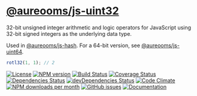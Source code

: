 [@aureooms/js-uint32](https://aureooms.github.io/js-uint32)
==

32-bit unsigned integer arithmetic and logic operators for JavaScript using
32-bit signed integers as the underlying data type.

Used in [@aureooms/js-hash](https://github.com/aureooms/js-hash).
For a 64-bit version, see [@aureooms/js-uint64](https://github.com/aureooms/js-uint64).

```js
rotl32(1, 1); // 2
```

[![License](https://img.shields.io/github/license/aureooms/js-uint32.svg?style=flat)](https://raw.githubusercontent.com/aureooms/js-uint32/master/LICENSE)
[![NPM version](https://img.shields.io/npm/v/@aureooms/js-uint32.svg?style=flat)](https://www.npmjs.org/package/@aureooms/js-uint32)
[![Build Status](https://img.shields.io/travis/aureooms/js-uint32.svg?style=flat)](https://travis-ci.org/aureooms/js-uint32)
[![Coverage Status](https://img.shields.io/coveralls/aureooms/js-uint32.svg?style=flat)](https://coveralls.io/r/aureooms/js-uint32)
[![Dependencies Status](https://img.shields.io/david/aureooms/js-uint32.svg?style=flat)](https://david-dm.org/aureooms/js-uint32#info=dependencies)
[![devDependencies Status](https://img.shields.io/david/dev/aureooms/js-uint32.svg?style=flat)](https://david-dm.org/aureooms/js-uint32#info=devDependencies)
[![Code Climate](https://img.shields.io/codeclimate/github/aureooms/js-uint32.svg?style=flat)](https://codeclimate.com/github/aureooms/js-uint32)
[![NPM downloads per month](https://img.shields.io/npm/dm/@aureooms/js-uint32.svg?style=flat)](https://www.npmjs.org/package/@aureooms/js-uint32)
[![GitHub issues](https://img.shields.io/github/issues/aureooms/js-uint32.svg?style=flat)](https://github.com/aureooms/js-uint32/issues)
[![Documentation](https://aureooms.github.io/js-uint32/badge.svg)](https://aureooms.github.io/js-uint32/source.html)
